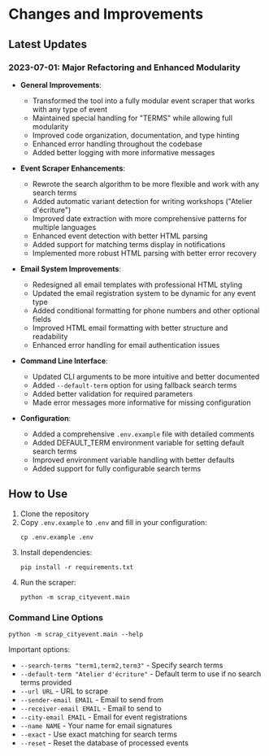 # Changes and Improvements

## Latest Updates

### 2023-07-01: Major Refactoring and Enhanced Modularity

- **General Improvements**:
  - Transformed the tool into a fully modular event scraper that works with any type of event
  - Maintained special handling for "TERMS" while allowing full modularity
  - Improved code organization, documentation, and type hinting
  - Enhanced error handling throughout the codebase
  - Added better logging with more informative messages

- **Event Scraper Enhancements**:
  - Rewrote the search algorithm to be more flexible and work with any search terms
  - Added automatic variant detection for writing workshops ("Atelier d'écriture")
  - Improved date extraction with more comprehensive patterns for multiple languages
  - Enhanced event detection with better HTML parsing
  - Added support for matching terms display in notifications
  - Implemented more robust HTML parsing with better error recovery

- **Email System Improvements**:
  - Redesigned all email templates with professional HTML styling
  - Updated the email registration system to be dynamic for any event type
  - Added conditional formatting for phone numbers and other optional fields
  - Improved HTML email formatting with better structure and readability
  - Enhanced error handling for email authentication issues

- **Command Line Interface**:
  - Updated CLI arguments to be more intuitive and better documented
  - Added `--default-term` option for using fallback search terms
  - Added better validation for required parameters
  - Made error messages more informative for missing configuration

- **Configuration**:
  - Added a comprehensive `.env.example` file with detailed comments
  - Added DEFAULT_TERM environment variable for setting default search terms
  - Improved environment variable handling with better defaults
  - Added support for fully configurable search terms

## How to Use

1. Clone the repository
2. Copy `.env.example` to `.env` and fill in your configuration:
   ```
   cp .env.example .env
   ```
3. Install dependencies:
   ```
   pip install -r requirements.txt
   ```
4. Run the scraper:
   ```
   python -m scrap_cityevent.main
   ```

### Command Line Options

```
python -m scrap_cityevent.main --help
```

Important options:
- `--search-terms "term1,term2,term3"` - Specify search terms
- `--default-term "Atelier d'écriture"` - Default term to use if no search terms provided
- `--url URL` - URL to scrape
- `--sender-email EMAIL` - Email to send from
- `--receiver-email EMAIL` - Email to send to
- `--city-email EMAIL` - Email for event registrations
- `--name NAME` - Your name for email signatures
- `--exact` - Use exact matching for search terms
- `--reset` - Reset the database of processed events 